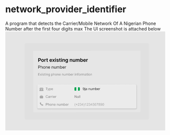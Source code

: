 # network_provider_identifier
A program that detects the Carrier/Mobile Network Of A Nigerian Phone Number after the first four digits max
The UI screenshot is attached below
![Network Provider Identifier UI](images/network-carrier-ui.png)
